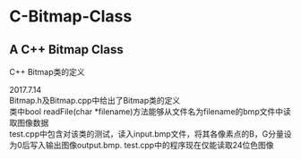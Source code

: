 # C-Bitmap-Class
## A C++ Bitmap Class
C++ Bitmap类的定义

2017.7.14<br>
Bitmap.h及Bitmap.cpp中给出了Bitmap类的定义<br>
类中bool readFile(char \*filename)方法能够从文件名为filename的bmp文件中读取图像数据<br>
test.cpp中包含对该类的测试，读入input.bmp文件，将其各像素点的B，G分量设为0后写入输出图像output.bmp.
test.cpp中的程序现在仅能读取24位色图像
